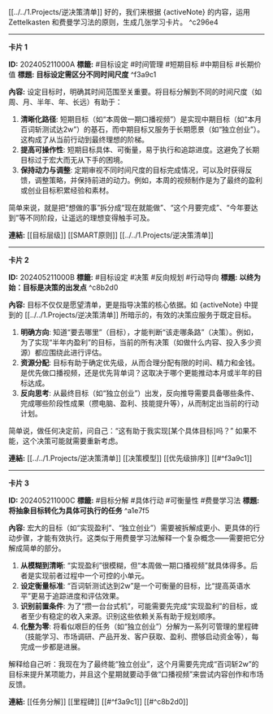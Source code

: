 [[../../1.Projects/逆决策清单]]
好的，我们来根据 {activeNote} 的内容，运用 Zettelkasten 和费曼学习法的原则，生成几张学习卡片。 ^c296e4

---

**卡片 1**

**ID:** 202405211000A
**標籤:** #目标设定 #时间管理 #短期目标 #中期目标 #长期价值
**標題:** **目标设定需区分不同时间尺度** ^f3a9c1

**內容:**
设定目标时，明确其时间范围至关重要。将目标分解到不同的时间尺度（如周、月、半年、年、长远）有助于：

1.  **清晰化路径**: 短期目标（如“本周做一期口播视频”）是实现中期目标（如“本月百词斩测试达2w”）的基石，而中期目标又服务于长期愿景（如“独立创业”）。这构成了从当前行动到最终理想的阶梯。
2.  **提高可操作性**: 短期目标具体、可衡量，易于执行和追踪进度。这避免了长期目标过于宏大而无从下手的困境。
3.  **保持动力与调整**: 定期审视不同时间尺度的目标完成情况，可以及时获得反馈，调整策略，并保持前进的动力。例如，本周的视频制作是为了最终的盈利或创业目标积累经验和素材。

简单来说，就是把“想做的事”拆分成“现在就能做”、“这个月要完成”、“今年要达到”等不同阶段，让遥远的理想变得触手可及。

**連結:** [[目标层级]] [[SMART原则]] [[../../1.Projects/逆决策清单]]

---

**卡片 2**

**ID:** 202405211000B
**標籤:** #目标设定 #决策 #反向规划 #行动导向
**標題:** **以终为始：目标是决策的出发点** ^c8b2d0

**內容:**
目标不仅仅是愿望清单，更是指导决策的核心依据。如 {activeNote} 中提到的 [[../../1.Projects/逆决策清单]] 所暗示的，有效的决策应服务于既定目标。

1.  **明确方向**: 知道“要去哪里”（目标），才能判断“该走哪条路”（决策）。例如，为了实现“半年内盈利”的目标，当前的所有决策（如做什么内容、投入多少资源）都应围绕此进行评估。
2.  **资源分配**: 目标有助于确定优先级，从而合理分配有限的时间、精力和金钱。是优先做口播视频，还是优先背单词？这取决于哪个更能推动本月或半年的目标达成。
3.  **反向思考**: 从最终目标（如“独立创业”）出发，反向推导需要具备哪些条件、完成哪些阶段性成果（攒电脑、盈利、技能提升等），从而制定出当前的行动计划。

简单说，做任何决定前，问自己：“这有助于我实现[某个具体目标]吗？” 如果不能，这个决策可能就需要重新考虑。

**連結:** [[../../1.Projects/逆决策清单]] [[决策模型]] [[优先级排序]] [[#^f3a9c1]]

---

**卡片 3**

**ID:** 202405211000C
**標籤:** #目标分解 #具体行动 #可衡量性 #费曼学习法
**標題:** **将抽象目标转化为具体可执行的任务** ^a1e7f5

**內容:**
宏大的目标（如“实现盈利”、“独立创业”）需要被拆解成更小、更具体的行动步骤，才能有效执行。这类似于用费曼学习法解释一个复杂概念——需要把它分解成简单的部分。

1.  **从模糊到清晰**: “实现盈利”很模糊，但“本周做一期口播视频”就具体得多。后者是实现前者过程中一个可控的小单元。
2.  **设定衡量标准**: “百词斩测试达到2w”是一个可衡量的目标，比“提高英语水平”更易于追踪进度和评估效果。
3.  **识别前置条件**: 为了“攒一台台式机”，可能需要先完成“实现盈利”的目标，或者至少有稳定的收入来源。识别这些依赖关系有助于规划顺序。
4.  **化整为零**: 将看似艰巨的任务（如“独立创业”）分解为一系列可管理的里程碑（技能学习、市场调研、产品开发、客户获取、盈利、攒够启动资金等），每完成一步都是进展。

解释给自己听：我现在为了最终能“独立创业”，这个月需要先完成“百词斩2w”的目标来提升某项能力，并且这个星期就要动手做“口播视频”来尝试内容创作和市场反馈。

**連結:** [[任务分解]] [[里程碑]] [[#^f3a9c1]] [[#^c8b2d0]]
